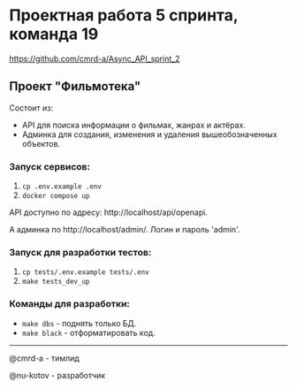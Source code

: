 # Проектная работа 5 спринта, команда 19

https://github.com/cmrd-a/Async_API_sprint_2

## Проект "Фильмотека"
Состоит из:
 - API для поиска информации о фильмах, жанрах и актёрах.
 - Админка для создания, изменения и удаления вышеобозначенных объектов.

### Запуск сервисов:
 1. `cp .env.example .env`
 2. `docker compose up`

API доступно по адресу: http://localhost/api/openapi.

А админка по http://localhost/admin/. Логин и пароль 'admin'.

### Запуск для разработки тестов:
 1. `cp tests/.env.example tests/.env`
 2. `make tests_dev_up`

### Команды для разработки:
 - `make dbs` - поднять только БД.
 - `make black` - отформатировать код.

---
@cmrd-a - тимлид

@nu-kotov - разработчик